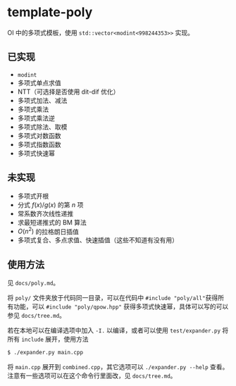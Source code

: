 # template-poly

OI 中的多项式模板，使用 `std::vector<modint<998244353>>` 实现。

## 已实现

- `modint`
- 多项式单点求值
- NTT（可选择是否使用 dit-dif 优化）
- 多项式加法、减法
- 多项式乘法
- 多项式乘法逆
- 多项式除法、取模
- 多项式对数函数
- 多项式指数函数
- 多项式快速幂

## 未实现

- 多项式开根
- 分式 $f(x)/g(x)$ 的第 $n$ 项
- 常系数齐次线性递推
- 求最短递推式的 BM 算法
- $O(n^2)$ 的拉格朗日插值
- 多项式复合、多点求值、快速插值（这些不知道有没有用）

## 使用方法

见 `docs/poly.md`。

将 `poly/` 文件夹放于代码同一目录，可以在代码中 `#include "poly/all"`获得所有功能，可以 `#include "poly/qpow.hpp"` 获得多项式快速幂，具体可以写的可以参见 `docs/tree.md`。

若在本地可以在编译选项中加入 `-I.` 以编译，或者可以使用 `test/expander.py` 将所有 `include` 展开，使用方法

```sh
$ ./expander.py main.cpp
```

将 `main.cpp` 展开到 `combined.cpp`，其它选项可以 `./expander.py --help` 查看。注意有一些选项可以在这个命令行里面改，见 `docs/tree.md`。
